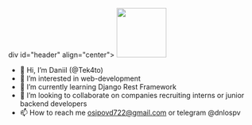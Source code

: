 div id="header" align="center">
  <img src="https://media.giphy.com/media/WtTnAfZn6aVJfBzlN3/giphy.gif" width="100"/>
</div>

- 👋 Hi, I’m Daniil (@Tek4to)
- 👀 I’m interested in web-development
- 🌱 I’m currently learning Django Rest Framework
- 💞️ I’m looking to collaborate on companies recruiting interns or junior backend developers
- 📫 How to reach me osipovd722@gmail.com or telegram @dnlospv

<!---
Tek4to/Tek4to is a ✨ special ✨ repository because its `README.md` (this file) appears on your GitHub profile.
You can click the Preview link to take a look at your changes.
--->
